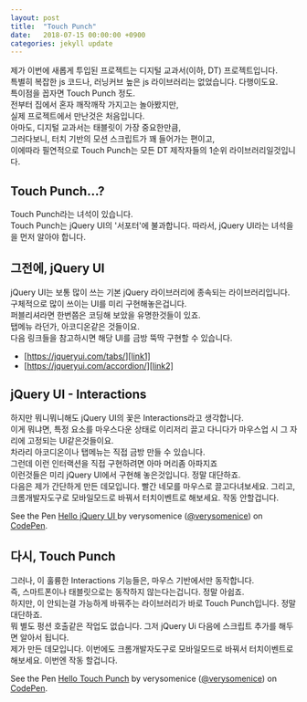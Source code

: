 ```yaml
---
layout: post
title:  "Touch Punch"
date:   2018-07-15 00:00:00 +0900
categories: jekyll update
---
```

제가 이번에 새롭게 투입된 프로젝트는 디지털 교과서(이하, DT) 프로젝트입니다.   
특별히 복잡한 js 코드나, 러닝커브 높은 js 라이브러리는 없었습니다. 다행이도요.   
특이점을 꼽자면 Touch Punch 정도.   
전부터 집에서 혼자 깨작깨작 가지고는 놀아봤지만,   
실제 프로젝트에서 만난것은 처음입니다.   
아마도, 디지털 교과서는 태블릿이 가장 중요한만큼,    
그러다보니, 터치 기반의 모션 스크립트가 꽤 들어가는 편이고,    
이에따라 필연적으로 Touch Punch는 모든 DT 제작자들의 1순위 라이브러리일것입니다.

## Touch Punch...?
Touch Punch라는 녀석이 있습니다.    
Touch Punch는 jQuery UI의 '서포터'에 불과합니다. 따라서, jQuery UI라는 녀석을을 먼저 알아야 합니다.

## 그전에, jQuery UI
jQuery UI는 보통 많이 쓰는 기본 jQuery 라이브러리에 종속되는 라이브러리입니다.   
구체적으로 많이 쓰이는 UI를 미리 구현해놓은겁니다.   
퍼블리셔라면 한번쯤은 코딩해 보았을 유명한것들이 있죠.   
탭메뉴 라던가, 아코디온같은 것들이요.   
다음 링크들을 참고하시면 해당 UI를 금방 뚝딱 구현할 수 있습니다.

- [https://jqueryui.com/tabs/][link1]
- [https://jqueryui.com/accordion/][link2]

[link1]: https://jqueryui.com/tabs/
[link2]: https://jqueryui.com/accordion/

## jQuery UI - Interactions
하지만 뭐니뭐니해도 jQuery UI의 꽃은 Interactions라고 생각합니다.   
이게 뭐냐면, 특정 요소를 마우스다운 상태로 이리저리 끌고 다니다가 마우스업 시 그 자리에 고정되는 UI같은것들이요.   
차라리 아코디온이나 탭메뉴는 직접 금방 만들 수 있습니다.   
그런데 이런 인터랙션을 직접 구현하려면 아마 머리좀 아파지죠   
이런것들은 미리 jQuery UI에서 구현해 놓은것입니다. 정말 대단하죠.   
다음은 제가 간단하게 만든 데모입니다. 빨간 네모를 마우스로 끌고다녀보세요. 그리고, 크롬개발자도구로 모바일모드로 바꿔서 터치이벤트로 해보세요. 작동 안할겁니다.   

<div class="codepen" data-default-tab="js,result" data-embed-version="2" data-height="265" data-pen-title="Hello jQuery UI " data-slug-hash="PaMzjW" data-theme-id="0" data-user="verysomenice">
See the Pen <a href="https://codepen.io/verysomenice/pen/PaMzjW/">Hello jQuery UI </a> by verysomenice (<a href="https://codepen.io/verysomenice">@verysomenice</a>) on <a href="https://codepen.io/">CodePen</a>.</div>
<script async="" src="https://static.codepen.io/assets/embed/ei.js"></script>

## 다시, Touch Punch
그러나, 이 훌륭한 Interactions 기능들은, 마우스 기반에서만 동작합니다.   
즉, 스마트폰이나 태블릿으로는 동작하지 않는다는겁니다. 정말 아쉽죠.   
하지만, 이 안되는걸 가능하게 바꿔주는 라이브러리가 바로 Touch Punch입니다. 정말 대단하죠.   
뭐 별도 펑션 호출같은 작업도 없습니다. 그저 jQuery Ui 다음에 스크립트 추가를 해두면 알아서 됩니다.   
제가 만든 데모입니다. 이번에도 크롬개발자도구로 모바일모드로 바꿔서 터치이벤트로 해보세요. 이번엔 작동 할겁니다.

<div class="codepen" data-default-tab="js,result" data-embed-version="2" data-height="265" data-pen-title="Hello Touch Punch" data-slug-hash="KeOWOp" data-theme-id="0" data-user="verysomenice">
See the Pen <a href="https://codepen.io/verysomenice/pen/KeOWOp/">Hello Touch Punch</a> by verysomenice (<a href="https://codepen.io/verysomenice">@verysomenice</a>) on <a href="https://codepen.io/">CodePen</a>.</div>
<script async="" src="https://static.codepen.io/assets/embed/ei.js"></script>
